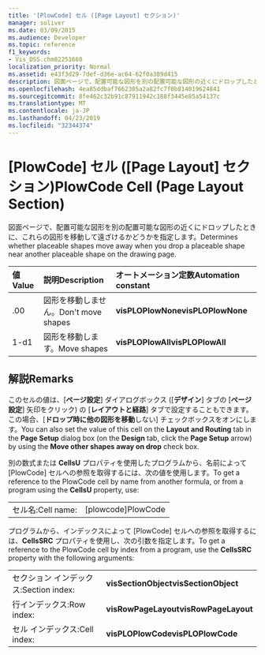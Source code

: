 ```yaml
---
title: '[PlowCode] セル ([Page Layout] セクション)'
manager: soliver
ms.date: 03/09/2015
ms.audience: Developer
ms.topic: reference
f1_keywords:
- Vis_DSS.chm82251660
localization_priority: Normal
ms.assetid: e43f3d29-7def-d36e-ac64-62f0a389d415
description: 図面ページで、配置可能な図形を別の配置可能な図形の近くにドロップしたときに、これらの図形を移動して遠ざけるかどうかを指定します。
ms.openlocfilehash: 4ea85ddbaf7662305a2a82fc7f0b814019624841
ms.sourcegitcommit: 8fe462c32b91c87911942c188f3445e85a54137c
ms.translationtype: MT
ms.contentlocale: ja-JP
ms.lasthandoff: 04/23/2019
ms.locfileid: "32344374"
---
```

# <a name="plowcode-cell-page-layout-section"></a><span data-ttu-id="93bef-103">[PlowCode] セル ([Page Layout] セクション)</span><span class="sxs-lookup"><span data-stu-id="93bef-103">PlowCode Cell (Page Layout Section)</span></span>

<span data-ttu-id="93bef-104">図面ページで、配置可能な図形を別の配置可能な図形の近くにドロップしたときに、これらの図形を移動して遠ざけるかどうかを指定します。</span><span class="sxs-lookup"><span data-stu-id="93bef-104">Determines whether placeable shapes move away when you drop a placeable shape near another placeable shape on the drawing page.</span></span>
  
|<span data-ttu-id="93bef-105">**値**</span><span class="sxs-lookup"><span data-stu-id="93bef-105">**Value**</span></span>|<span data-ttu-id="93bef-106">**説明**</span><span class="sxs-lookup"><span data-stu-id="93bef-106">**Description**</span></span>|<span data-ttu-id="93bef-107">**オートメーション定数**</span><span class="sxs-lookup"><span data-stu-id="93bef-107">**Automation constant**</span></span>|
|:-----|:-----|:-----|
|<span data-ttu-id="93bef-108">.0</span><span class="sxs-lookup"><span data-stu-id="93bef-108">0</span></span>  <br/> |<span data-ttu-id="93bef-109">図形を移動しません。</span><span class="sxs-lookup"><span data-stu-id="93bef-109">Don't move shapes</span></span>  <br/> |<span data-ttu-id="93bef-110">**visPLOPlowNone**</span><span class="sxs-lookup"><span data-stu-id="93bef-110">**visPLOPlowNone**</span></span> <br/> |
|<span data-ttu-id="93bef-111">1-d</span><span class="sxs-lookup"><span data-stu-id="93bef-111">1</span></span>  <br/> |<span data-ttu-id="93bef-112">図形を移動します。</span><span class="sxs-lookup"><span data-stu-id="93bef-112">Move shapes</span></span>  <br/> |<span data-ttu-id="93bef-113">**visPLOPlowAll**</span><span class="sxs-lookup"><span data-stu-id="93bef-113">**visPLOPlowAll**</span></span> <br/> |
   
## <a name="remarks"></a><span data-ttu-id="93bef-114">解説</span><span class="sxs-lookup"><span data-stu-id="93bef-114">Remarks</span></span>

<span data-ttu-id="93bef-115">このセルの値は、[**ページ設定**] ダイアログボックス ([**デザイン**] タブの [**ページ設定**] 矢印をクリック) の [**レイアウトと経路**] タブで設定することもできます。この場合、[**ドロップ時に他の図形を移動**しない] チェックボックスをオンにします。</span><span class="sxs-lookup"><span data-stu-id="93bef-115">You can also set the value of this cell on the **Layout and Routing** tab in the **Page Setup** dialog box (on the **Design** tab, click the **Page Setup** arrow) by using the **Move other shapes away on drop** check box.</span></span> 
  
<span data-ttu-id="93bef-116">別の数式または **CellsU** プロパティを使用したプログラムから、名前によって [PlowCode] セルへの参照を取得するには、次の値を使用します。</span><span class="sxs-lookup"><span data-stu-id="93bef-116">To get a reference to the PlowCode cell by name from another formula, or from a program using the **CellsU** property, use:</span></span> 
  
|||
|:-----|:-----|
|<span data-ttu-id="93bef-117">セル名:</span><span class="sxs-lookup"><span data-stu-id="93bef-117">Cell name:</span></span>  <br/> |<span data-ttu-id="93bef-118">[plowcode]</span><span class="sxs-lookup"><span data-stu-id="93bef-118">PlowCode</span></span>  <br/> |
   
<span data-ttu-id="93bef-119">プログラムから、インデックスによって [PlowCode] セルへの参照を取得するには、**CellsSRC** プロパティを使用し、次の引数を指定します。</span><span class="sxs-lookup"><span data-stu-id="93bef-119">To get a reference to the PlowCode cell by index from a program, use the **CellsSRC** property with the following arguments:</span></span> 
  
|||
|:-----|:-----|
|<span data-ttu-id="93bef-120">セクション インデックス:</span><span class="sxs-lookup"><span data-stu-id="93bef-120">Section index:</span></span>  <br/> |<span data-ttu-id="93bef-121">**visSectionObject**</span><span class="sxs-lookup"><span data-stu-id="93bef-121">**visSectionObject**</span></span> <br/> |
|<span data-ttu-id="93bef-122">行インデックス:</span><span class="sxs-lookup"><span data-stu-id="93bef-122">Row index:</span></span>  <br/> |<span data-ttu-id="93bef-123">**visRowPageLayout**</span><span class="sxs-lookup"><span data-stu-id="93bef-123">**visRowPageLayout**</span></span> <br/> |
|<span data-ttu-id="93bef-124">セル インデックス:</span><span class="sxs-lookup"><span data-stu-id="93bef-124">Cell index:</span></span>  <br/> |<span data-ttu-id="93bef-125">**visPLOPlowCode**</span><span class="sxs-lookup"><span data-stu-id="93bef-125">**visPLOPlowCode**</span></span> <br/> |
   

